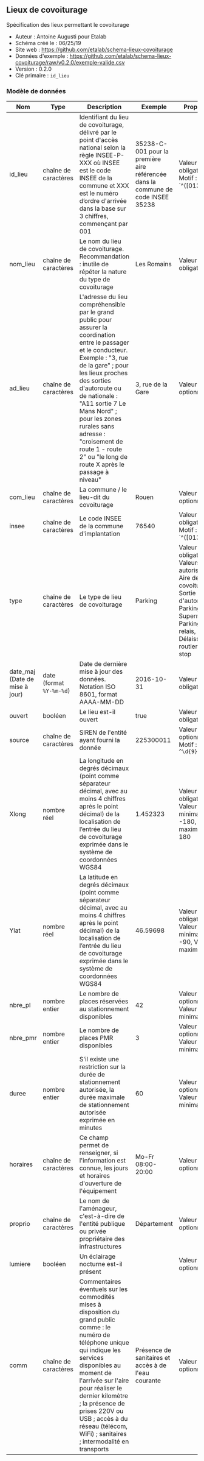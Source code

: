 ## Lieux de covoiturage

Spécification des lieux permettant le covoiturage

- Auteur : Antoine Augusti pour Etalab
- Schéma créé le : 06/25/19
- Site web : https://github.com/etalab/schema-lieux-covoiturage
- Données d'exemple : https://github.com/etalab/schema-lieux-covoiturage/raw/v0.2.0/exemple-valide.csv
- Version : 0.2.0
- Clé primaire : `id_lieu`

### Modèle de données

|Nom|Type|Description|Exemple|Propriétés|
|-|-|-|-|-|
|id_lieu|chaîne de caractères|Identifiant du lieu de covoiturage, délivré par le point d'accès national selon la règle INSEE-P-XXX où INSEE est le code INSEE de la commune et XXX est le numéro d’ordre d'arrivée dans la base sur 3 chiffres, commençant par 001|35238-C-001 pour la première aire référencée dans la commune de code INSEE 35238|Valeur obligatoire, Motif : `^([013-9]\d|2[AB1-9])\d{3}-C-\d{3}$`|
|nom_lieu|chaîne de caractères|Le nom du lieu de covoiturage. Recommandation : inutile de répéter la nature du type de covoiturage|Les Romains|Valeur obligatoire|
|ad_lieu|chaîne de caractères|L'adresse du lieu compréhensible par le grand public pour assurer la coordination entre le passager et le conducteur. Exemple : "3, rue de la gare" ; pour les lieux proches des sorties d'autoroute ou de nationale : "A11 sortie 7 Le Mans Nord" ; pour les zones rurales sans adresse : "croisement de route 1 - route 2" ou "le long de route X après le passage à niveau"|3, rue de la Gare|Valeur optionnelle|
|com_lieu|chaîne de caractères|La commune / le lieu-dit du covoiturage|Rouen|Valeur optionnelle|
|insee|chaîne de caractères|Le code INSEE de la commune d'implantation|76540|Valeur obligatoire, Motif : `^([013-9]\d|2[AB1-9])\d{3}$`|
|type|chaîne de caractères|Le type de lieu de covoiturage|Parking|Valeur obligatoire, Valeurs autorisées : Aire de covoiturage, Sortie d'autoroute, Parking, Supermarché, Parking relais, Délaissé routier, Auto-stop|
|date_maj (Date de mise à jour)|date (format `%Y-%m-%d`)|Date de dernière mise à jour des données. Notation ISO 8601, format AAAA-MM-DD|2016-10-31|Valeur obligatoire|
|ouvert|booléen|Le lieu est-il ouvert|true|Valeur obligatoire|
|source|chaîne de caractères|SIREN de l'entité ayant fourni la donnée|225300011|Valeur optionnelle, Motif : `^\d{9}$`|
|Xlong|nombre réel|La longitude en degrés décimaux (point comme séparateur décimal, avec au moins 4 chiffres après le point décimal) de la localisation de l’entrée du lieu de covoiturage exprimée dans le système de coordonnées WGS84|1.452323|Valeur obligatoire, Valeur minimale : -180, Valeur maximale : 180|
|Ylat|nombre réel|La latitude en degrés décimaux (point comme séparateur décimal, avec au moins 4 chiffres après le point décimal) de la localisation de l’entrée du lieu de covoiturage exprimée dans le système de coordonnées WGS84|46.59698|Valeur obligatoire, Valeur minimale : -90, Valeur maximale : 90|
|nbre_pl|nombre entier|Le nombre de places réservées au stationnement disponibles|42|Valeur optionnelle, Valeur minimale : 0|
|nbre_pmr|nombre entier|Le nombre de places PMR disponibles|3|Valeur optionnelle, Valeur minimale : 0|
|duree|nombre entier|S'il existe une restriction sur la durée de stationnement autorisée, la durée maximale de stationnement autorisée exprimée en minutes|60|Valeur optionnelle, Valeur minimale : 0|
|horaires|chaîne de caractères|Ce champ permet de renseigner, si l'information est connue, les jours et horaires d'ouverture de l'équipement|Mo-Fr 08:00-20:00|Valeur optionnelle|
|proprio|chaîne de caractères|Le nom de l'aménageur, c'est-à-dire de l'entité publique ou privée propriétaire des infrastructures|Département|Valeur optionnelle|
|lumiere|booléen|Un éclairage nocturne est-il présent||Valeur optionnelle|
|comm|chaîne de caractères|Commentaires éventuels sur les commodités mises à disposition du grand public comme : le numéro de téléphone unique qui indique les services disponibles au moment de l'arrivée sur l'aire pour réaliser le dernier kilomètre ; la présence de prises 220V ou USB ; accès à du réseau (télécom, WiFi) ; sanitaires ; intermodalité en transports|Présence de sanitaires et accès à de l'eau courante|Valeur optionnelle|

